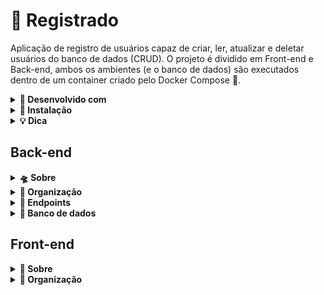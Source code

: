<h1>👤 Registrado</h1>

Aplicação de registro de usuários capaz de criar, ler, atualizar e deletar usuários do banco de dados (CRUD). O projeto é dividido em Front-end e Back-end, ambos os ambientes (e o banco de dados) são executados dentro de um container criado pelo Docker Compose 🐳.

<details>
  <summary><strong>🧰 Desenvolvido com</strong></summary><br />
  
  - Next.js
  - Sass/Scss
  - TypeScript
  - Node.js
  - Express
  - Prisma
  - PostgreSQL
  - Docker
</details>

<details>
  <summary><strong>🔧 Instalação</strong></summary><br />
  
  > ⚠️ É necessário ter o [Docker](https://docs.docker.com/engine/install/ubuntu/) e o [Docker Compose](https://docs.docker.com/compose/install/) instalados na sua máquina para executar esse projeto em containers.
  
  - Clone este repositório:
  ```
  git clone git@github.com:adilsongb/registrado-app.git
  ```

  - Acesse a pasta do projeto:
  ```
  cd registrado-app
  ```
  
  - Suba os containers da aplicação usando o comando do Docker Compose:
  > 📌 O processo de instalação das dependências é feito durante a construção do container de cada ambiente.
  ```
  docker-compose up
  ```
  > ⚠️ O ambiente de desenvolvimento é criado através do arquivo `docker-compose.yml`! Com ele os containers de Back e Front são atualizados a cada mudança feita nos arquivos do projeto.
  
  - Tudo certo! Você pode acessar a aplicação nos seguintes endereços:
    - Front-end: `http://localhost:3000/`
    - Back-end: `http://localhost:3001/`

</details>

<details>
  <summary><strong>💡 Dica</strong></summary><br />
  
  - No projeto há um arquivo `app.code-workspace`, com ele é criado um workspace no VSCode separando o Front-end e o Back-end da aplicação.
</details>

<h2>Back-end</h2>

<details>
  <summary><strong>🛸 Sobre</strong></summary><br />
  
  - O back-end da aplicação foi desenvolvido com `Node.js`, `TypeScript`, `Express` e `Prisma`. A aplicação pode ser acessada localmente (Se o container estiver em execução) no endereço `http://localhost:3001/`.

</details>

<details>
  <summary><strong>📁 Organização</strong></summary><br />

    └── 📂 registrado-app
        ├── 📂 backend
        |   ├── 📂 prisma
        |   |   ├── 📁 migrations               // Histórico de migrações de schema do Prisma
        |   |   ├── 📄 seed.ts                  // Arquivo com os dados iniciais do DB
        |   |   └── 📄 schema.prisma            // Arquivo que referencia e configura as tabelas do DB
        |   └── 📂 src
        │       ├── 📂 database
        │       |   └── 📄 connection.ts        // Faz a conexão com o banco de dados através do Prisma Client
        |       ├── 📁 models                   // Pasta com arquivos que se comunicam diretamente com o DB
        |       ├── 📁 services                 // Pasta com arquivos que fazem conexão com o cliente e o DB
        |       ├── 📁 controllers              // Pasta com arquivos que se comunicam diretamente com o cliente
        |       ├── 📁 interfaces               // Pasta com interfaces de tipagem de objetos
        |       ├── 📁 validations              // Pasta com as validações executadas pela biblioteca Joi
        |       ├── 📁 middlewares
        |       |   └── 📄 error.ts             // Middleware para tratamento de erros da API
        |       ├── 📁 routes                   // Pasta com as rotas (Endpoints) da API
        |       └── 📄 server.ts                // Arquivo de configuração e inicialização da API
        └── 📁 frontend

</details>

<details>
  <summary><strong>🎯 Endpoints</strong></summary><br />

  **GET**

  - <h3><code>/users/page/:page</code></h3>

    - Retorna um array contendo 10 usuários. Dependendo do número passado no parâmetro `:page` apenas uma fração especifica de usuários é retornada, por exemplo: O endpoint `/users/page/2` retorna os usuários de ordem 11-20. (Endpoint criado especialmente para dar o efeito de paginação no Front-end)
      
  
      <details>
        <summary><strong>🪃 Exemplo de retorno</strong></summary><br />

        ```json
        [
          {
            "id": 1,
            "name": "Adilson Gabriel",
            "email": "adilsongb.rabelo@gmail.com",
            "password": "F4MAJVQ3hkFElTb",
            "createdAt": "2022-05-26T21:42:34.364Z"
          },
          {
            "id": 2,
            "name": "Carlos Nogueira",
            "email": "carlos_nogueira@email.com",
            "password": "GsI2Y00ca05Lftu",
            "createdAt": "2022-05-26T21:42:34.364Z"
          },
          {
            "id": 3,
            "name": "Amanda Sousa",
            "email": "amandinha2009@email.com",
            "password": "Up6CsttZ6mmKbcd",
            "createdAt": "2022-05-26T21:42:34.364Z"
          },
          {
            "id": 4,
            "name": "Bernardo Gomes",
            "email": "berngomess@email.com",
            "password": "IrbWXLmxziRXLlu",
            "createdAt": "2022-05-26T21:42:34.365Z"
          },
          {
            "id": 5,
            "name": "Beatriz Castro",
            "email": "beaahcas@email.com",
            "password": "sfD551gbKmfad9u",
            "createdAt": "2022-05-26T21:42:34.365Z"
          },
          {
            "id": 6,
            "name": "Eliza Marcena",
            "email": "elizzamar23@email.com",
            "password": "5yF8V4CEhUXtub6",
            "createdAt": "2022-05-26T21:42:34.365Z"
          },
          {
            "id": 7,
            "name": "Matheus Santos",
            "email": "mathforsant@email.com",
            "password": "C4BDJ0pmghaKgEz",
            "createdAt": "2022-05-26T21:42:34.365Z"
          },
          {
            "id": 8,
            "name": "Joyce Vizoto",
            "email": "joysunviz@email.com",
            "password": "iArEIBlEA1mHow0",
            "createdAt": "2022-05-26T21:42:34.365Z"
          },
          {
            "id": 9,
            "name": "Anthony Barbosa",
            "email": "thonyukii@email.com",
            "password": "KYfqh4UcjRFbQao",
            "createdAt": "2022-05-26T21:42:34.365Z"
          },
          {
            "id": 10,
            "name": "João Marcelo",
            "email": "juaomar276@email.com",
            "password": "PSfasLke187BBzT",
            "createdAt": "2022-05-26T21:42:34.365Z"
          }
        ]
        ```
      </details>

 
  - <h3><code>/users/get/:id</code></h3>

    - Retorna um objeto contendo o usuário que possui o `id` passado pelo parâmetro.
  
  
      <details>
        <summary><strong>🪃 Exemplo de retorno</strong></summary><br />
        
        `/users/get/1`

        ```json
        {
          "id": 1,
          "name": "Adilson Gabriel",
          "email": "adilsongb.rabelo@email.com",
          "password": "F4MAJVQ3hkFElTb",
          "createdAt": "2022-05-26T22:19:19.023Z"
        }
        ```
      </details>
 
  - <h3><code>/users/find?[email || name]=[string]&skip=[number]</code></h3>

    - Retorna um array contendo todos os usuários filtrados pela query. O endpoint aceita filtrar pelos atributos `email` e `name`. A query `skip` deve ser obrigatória para criar o efeito de paginação caso a pesquisa retorne mais que 10 usuários.


      <details>
        <summary><strong>🪃 Exemplo de retorno</strong></summary><br />
        
        `/users/find?email=hotmail&skip=1`
 
         ```json
          [
            {
              "id": 11,
              "name": "Lila Hudson",
              "email": "lila_hudson@hotmail.com",
              "password": "OoscW4dbwZZAcPy",
              "createdAt": "2022-05-26T22:31:09.228Z"
            },
            {
              "id": 12,
              "name": "Royne Tremblay",
              "email": "roy.tremblay2@hotmail.com",
              "password": "QtWFaPmp51NyrgO",
              "createdAt": "2022-05-26T22:31:09.228Z"
            },
            {
              "id": 16,
              "name": "Rosella Nogueira",
              "email": "rosella_rath47@hotmail.com",
              "password": "Bm9iXnpnmAyoVVi",
              "createdAt": "2022-05-26T22:31:09.228Z"
            },
            {
              "id": 35,
              "name": "Vilma Dincley",
              "email": "vilma58@hotmail.com",
              "password": "AJr9AiPzekXP_lQ",
              "createdAt": "2022-05-26T22:31:09.229Z"
            },
            {
              "id": 36,
              "name": "Katheryn Wunsch",
              "email": "katheryn.wunsch@hotmail.com",
              "password": "ie9ZNkeTfEjYyy8",
              "createdAt": "2022-05-26T22:31:09.229Z"
            },
            {
              "id": 40,
              "name": "Willie Cruick",
              "email": "willie_cruickshank94@hotmail.com",
              "password": "5Owmrjbdbrj1W8t",
              "createdAt": "2022-05-26T22:31:09.229Z"
            },
            {
              "id": 41,
              "name": "Erick Wisoky",
              "email": "erin.wisoky@hotmail.com",
              "password": "x4F7vq58SGdyEa7",
              "createdAt": "2022-05-26T22:31:09.229Z"
            },
            {
              "id": 42,
              "name": "Melvin O'connell",
              "email": "melvin.oconnell@hotmail.com",
              "password": "sdIKcjKjyQEyuDC",
              "createdAt": "2022-05-26T22:31:09.229Z"
            },
            {
              "id": 44,
              "name": "Shanel Cronack",
              "email": "shanel_crona69@hotmail.com",
              "password": "GVHapyvXJeAujfd",
              "createdAt": "2022-05-26T22:31:09.230Z"
            },
            {
              "id": 46,
              "name": "Corbin Satthy",
              "email": "corbin56@hotmail.com",
              "password": "WBwH0mLhos6vTkq",
              "createdAt": "2022-05-26T22:31:09.230Z"
            }
          ]
         ```
   
        `/users/find?name=gabriel&skip=1`
 
         ```json
          [
            {
              "id": 1,
              "name": "Adilson Gabriel",
              "email": "adilsongb.rabelo@email.com",
              "password": "F4MAJVQ3hkFElTb",
              "createdAt": "2022-05-26T22:31:09.227Z"
            }
          ]
         ```
        
        </details>

  - <h3><code>/users/count?[email || name]=[string]</code></h3>

    - Retorna a quantidade de usuários registrados no banco de dados. O endpoint aceita uma query que filtra a quantidade de usuários com `email` ou `name` especifico.
      
      <details>
        <summary><strong>🪃 Exemplo de retorno</strong></summary><br />
        
        `/users/count`
        
        ```json
        50
        ```
        
        `/users/count?email=hotmail`
 
        ```json
        12
        ```
      </details>
  
  **POST**
  
  - <h3><code>/users/create</code></h3>

    - Registra um novo usuário no banco de dados. O endpoint deve receber na requisição um body com o seguinte objeto:
    
      ```json
      {
        "name": "Daenarys Targaryen",
        "email": "daenarystarg@hotmail.com",
        "password": "drogodracarys"
      }
      ```
 
    - As seguintes validações do [Joi](https://www.npmjs.com/package/joi) são consideradas:
      - `name`: É obrigatório na requisição, deve ser uma `string` e ter no mínimo 6 caracteres;
      - `email`: É obrigatório na requisição, deve ser uma `string` e ter o formato `email@email.com`;
      - `password`: É obrigatório na requisição, deve ser uma `string` e ter no mínimo 8 caracteres.
      
      <br/>

      <details>
        <summary><strong>🪃 Exemplo de retorno</strong></summary><br />

        ```json
        {
          "id": 51,
          "name": "Daenarys Targaryen",
          "email": "daenarystarg@hotmail.com",
          "password": "drogodracarys",
          "createdAt": "2022-05-26T23:21:26.932Z"
        }
        ```
      </details>
  
  **PUT**
  
  - <h3><code>/users/update/:id</code></h3>

    - Atualiza as informações de um determinado usuário com base no `:id` passado por parâmetro. A requisição deve ter um objeto com os atributos que serão atualizados no banco de dados, por exemplo:

      ```json
      {
        "email": "adilsongabriel2000@gmail.com"
      }
      ```

    - As seguintes validações do [Joi](https://www.npmjs.com/package/joi) são consideradas:
      - `name`: Deve ser uma `string` e ter no mínimo 6 caracteres;
      - `email`: Deve ser uma `string` e ter o formato `email@email.com`;
      - `password`: Deve ser uma `string` e ter no mínimo 8 caracteres.
  
      <br/>
      
      <details>
        <summary><strong>🪃 Exemplo de retorno</strong></summary><br />

        ```json
        {
          "id": 1,
          "name": "Adilson Gabriel",
          "email": "adilsongabriel2000@gmail.com",
          "password": "F4MAJVQ3hkFElTb",
          "createdAt": "2022-05-26T22:31:09.227Z"
        }
        ```
      </details>
 
  **DELETE**
  
  - <h3><code>/users/delete/:id</code></h3>

    - Deleta um usuário do banco de dados de acordo com o `:id` passado por parâmetro.
  
      <details>
        <summary><strong>🪃 Exemplo de retorno</strong></summary><br />
        
        `/users/delete/5`

        ```json
        {
          "id": 5,
          "name": "Beatriz Castro",
          "email": "beaahcas@email.com",
          "password": "sfD551gbKmfad9u",
          "createdAt": "2022-05-26T22:31:09.227Z"
        }
        ```
      </details>

</details>

<details>
  <summary><strong>💾 Banco de dados</strong></summary><br />
  
  - A aplicação utiliza o banco de dados `PostgreSQL`, criado pelo Docker Compose, para armazenar os dados, ou seja, não é necessário ter o PostgreSQL instalado na máquina.

    <br />

    <details>
      <summary><strong>🔷 Comandos do Prisma</strong></summary><br />
      
      > ⚠️ Os comandos a seguir devem ser executados no terminal do container de Back-end!

      - Reseta o banco de dados: `npx prisma migrate reset --force`;
      - Registras os usuários de `seed.ts`: `npx prisma db seed`;
        - Use este comando quando o banco de dados estiver vazio.
    </details>

</details>

<h2>Front-end</h2>

<details>
  <summary><strong>🎨 Sobre</strong></summary><br />
  
  - O front-end da aplicação foi desenvolvido com `Next.js`, `TypeScript`, `Sass` e `Axios`. A aplicação pode ser acessada localmente (Se o container estiver em execução) no endereço `http://localhost:3000/`.

</details>

<details>
  <summary><strong>📁 Organização</strong></summary><br />

    └── 📂 registrado-app
        ├── 📂 frontend
        |   ├── 📂 components                   // Pasta com os componentes Next.js da aplicação
        |   ├── 📂 contexts                     // Pasta com o Context API e Provider
        |   ├── 📂 hooks
        |   |   └── 📄 useMediaQuery.ts         // Hook auxiliar para responsividade da aplicação
        |   ├── 📂 interfaces                   // Arquivos de tipagem de dados
        |   ├── 📂 pages                        // Pasta com as páginas da aplicação
        |   ├── 📂 public                       
        |   ├── 📂 services                     
        |   |   └── 📄 api.ts                   // Arquivo de conexão com a API através do Axios
        |   ├── 📂 styles                       // Estilos da aplicação feito em Scss
        |   ├── 📄 Dockerfile                   // Arquivo de configuração do container Docker
        |   └── 📄 tsconfig.json                // Arquivo de configuração do TypeScript
        └── 📁 backend

</details>
